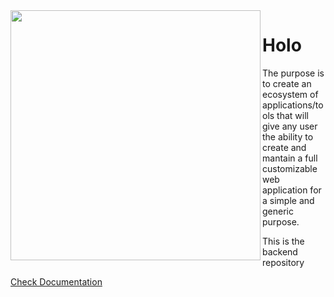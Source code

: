 <img align="left" width="400" src="https://i.redd.it/hhivy4vzej731.png">

# Holo
The purpose is to create an ecosystem of applications/tools that will give any user the ability to create and mantain a full customizable web application for a simple and generic purpose. 

This is the backend repository

[Check Documentation](docs/index.md)

